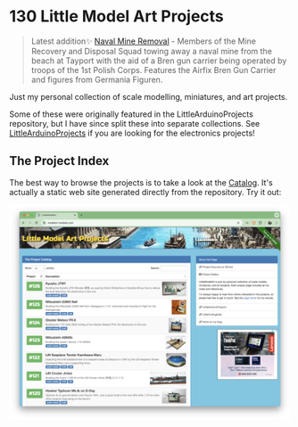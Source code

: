 # 130 Little Model Art Projects

> Latest addition:sparkles: [Naval Mine Removal](./projects/RoyalNavy/NavalMineRemoval) - Members of the Mine Recovery and Disposal Squad towing away a naval mine from the beach at Tayport with the aid of a Bren gun carrier being operated by troops of the 1st Polish Corps. Features the Airfix Bren Gun Carrier and figures from Germania Figuren.

Just my personal collection of scale modelling, miniatures, and art projects.

Some of these were originally featured in the LittleArduinoProjects repository, but I have since split these into separate collections.
See [LittleArduinoProjects](https://github.com/tardate/LittleArduinoProjects) if you are looking for the electronics projects!

## The Project Index

The best way to browse the projects is to take a look at the
[Catalog](https://modelart.tardate.com/).
It's actually a static web site generated directly from the repository. Try it out:

[![leap-splash](./catalog/assets/images/splash.png?raw=true)](https://modelart.tardate.com/)
